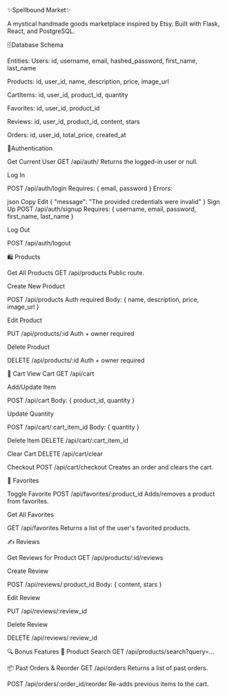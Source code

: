 ✨Spellbound Market✨

A mystical handmade goods marketplace inspired by Etsy. Built with Flask, React, and PostgreSQL.

🗄️Database Schema

Entities:
Users: id, username, email, hashed_password, first_name, last_name

Products: id, user_id, name, description, price, image_url

CartItems: id, user_id, product_id, quantity

Favorites: id, user_id, product_id

Reviews: id, user_id, product_id, content, stars

Orders: id, user_id, total_price, created_at

🔐Authentication

Get Current User
GET /api/auth/
Returns the logged-in user or null.

Log In

POST /api/auth/login
Requires: { email, password }
Errors:

json
Copy
Edit
{ "message": "The provided credentials were invalid" }
Sign Up
POST /api/auth/signup
Requires: { username, email, password, first_name, last_name }

Log Out

POST /api/auth/logout

🛍️ Products

Get All Products
GET /api/products
Public route.

Create New Product

POST /api/products
Auth required
Body: { name, description, price, image_url }

Edit Product

PUT /api/products/:id
Auth + owner required

Delete Product

DELETE /api/products/:id
Auth + owner required

🛒 Cart
View Cart
GET /api/cart

Add/Update Item

POST /api/cart
Body: { product_id, quantity }

Update Quantity

POST /api/cart/:cart_item_id
Body: { quantity }

Delete Item
DELETE /api/cart/:cart_item_id

Clear Cart
DELETE /api/cart/clear

Checkout
POST /api/cart/checkout
Creates an order and clears the cart.

💖 Favorites

Toggle Favorite
POST /api/favorites/:product_id
Adds/removes a product from favorites.

Get All Favorites

GET /api/favorites
Returns a list of the user's favorited products.

✍️ Reviews

Get Reviews for Product
GET /api/products/:id/reviews

Create Review

POST /api/reviews/:product_id
Body: { content, stars }

Edit Review

PUT /api/reviews/:review_id

Delete Review

DELETE /api/reviews/:review_id

🔍 Bonus Features
🔎 Product Search
GET /api/products/search?query=...

📦 Past Orders & Reorder
GET /api/orders
Returns a list of past orders.

POST /api/orders/:order_id/reorder
Re-adds previous items to the cart.
